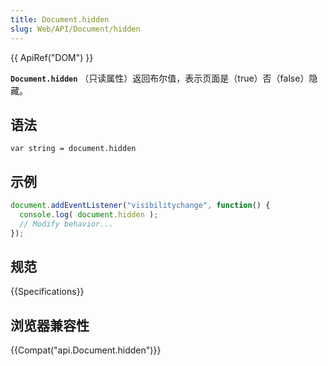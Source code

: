 ```yaml
---
title: Document.hidden
slug: Web/API/Document/hidden
---
```


{{ ApiRef("DOM") }}

**`Document.hidden`** （只读属性）返回布尔值，表示页面是（true）否（false）隐藏。

## 语法

```
var string = document.hidden
```

## 示例

```js
document.addEventListener("visibilitychange", function() {
  console.log( document.hidden );
  // Modify behavior...
});
```

## 规范

{{Specifications}}

## 浏览器兼容性

{{Compat("api.Document.hidden")}}
